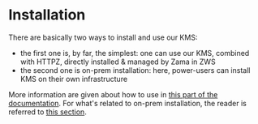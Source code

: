 # Installation

There are basically two ways to install and use our KMS:
- the first one is, by far, the simplest: one can use our KMS, combined with HTTPZ, directly installed & managed by Zama in ZWS
- the second one is on-prem installation: here, power-users can install KMS on their own infrastructure

More information are given about how to use in [this part of the documentation](../guides/saas_usage.md). For what's related to on-prem installation, the reader is referred to [this section](../guides/on_prem_installation.md).